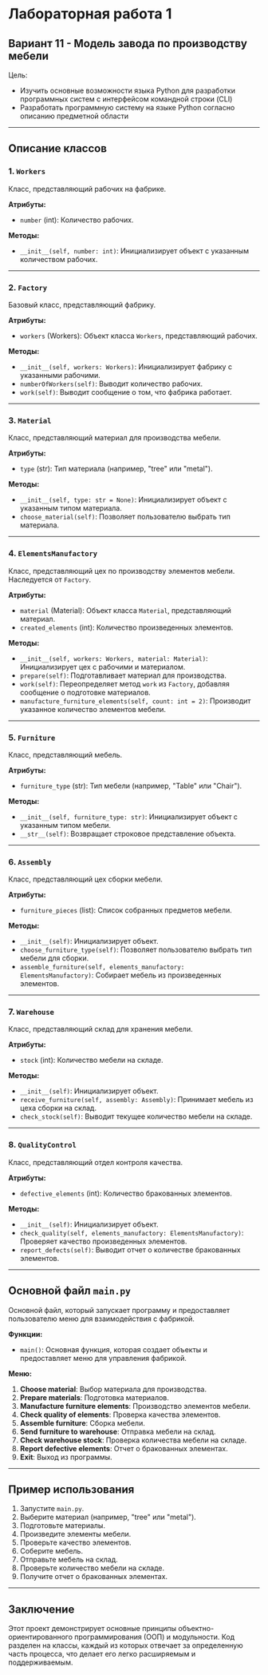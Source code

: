 # Лабораторная работа 1
## Вариант 11 - Модель завода по производству мебели 
Цель:

*  Изучить основные возможности языка Python для разработки программных систем с интерфейсом командной строки (CLI)
*  Разработать программную систему на языке Python согласно описанию предметной области

***

## Описание классов

### 1. `Workers`
Класс, представляющий рабочих на фабрике.

**Атрибуты:**
- `number` (int): Количество рабочих.

**Методы:**
- `__init__(self, number: int)`: Инициализирует объект с указанным количеством рабочих.

---

### 2. `Factory`
Базовый класс, представляющий фабрику.

**Атрибуты:**
- `workers` (Workers): Объект класса `Workers`, представляющий рабочих.

**Методы:**
- `__init__(self, workers: Workers)`: Инициализирует фабрику с указанными рабочими.
- `numberOfWorkers(self)`: Выводит количество рабочих.
- `work(self)`: Выводит сообщение о том, что фабрика работает.

---

### 3. `Material`
Класс, представляющий материал для производства мебели.

**Атрибуты:**
- `type` (str): Тип материала (например, "tree" или "metal").

**Методы:**
- `__init__(self, type: str = None)`: Инициализирует объект с указанным типом материала.
- `choose_material(self)`: Позволяет пользователю выбрать тип материала.

---

### 4. `ElementsManufactory`
Класс, представляющий цех по производству элементов мебели. Наследуется от `Factory`.

**Атрибуты:**
- `material` (Material): Объект класса `Material`, представляющий материал.
- `created_elements` (int): Количество произведенных элементов.

**Методы:**
- `__init__(self, workers: Workers, material: Material)`: Инициализирует цех с рабочими и материалом.
- `prepare(self)`: Подготавливает материал для производства.
- `work(self)`: Переопределяет метод `work` из `Factory`, добавляя сообщение о подготовке материалов.
- `manufacture_furniture_elements(self, count: int = 2)`: Производит указанное количество элементов мебели.

---

### 5. `Furniture`
Класс, представляющий мебель.

**Атрибуты:**
- `furniture_type` (str): Тип мебели (например, "Table" или "Chair").

**Методы:**
- `__init__(self, furniture_type: str)`: Инициализирует объект с указанным типом мебели.
- `__str__(self)`: Возвращает строковое представление объекта.

---

### 6. `Assembly`
Класс, представляющий цех сборки мебели.

**Атрибуты:**
- `furniture_pieces` (list): Список собранных предметов мебели.

**Методы:**
- `__init__(self)`: Инициализирует объект.
- `choose_furniture_type(self)`: Позволяет пользователю выбрать тип мебели для сборки.
- `assemble_furniture(self, elements_manufactory: ElementsManufactory)`: Собирает мебель из произведенных элементов.

---

### 7. `Warehouse`
Класс, представляющий склад для хранения мебели.

**Атрибуты:**
- `stock` (int): Количество мебели на складе.

**Методы:**
- `__init__(self)`: Инициализирует объект.
- `receive_furniture(self, assembly: Assembly)`: Принимает мебель из цеха сборки на склад.
- `check_stock(self)`: Выводит текущее количество мебели на складе.

---

### 8. `QualityControl`
Класс, представляющий отдел контроля качества.

**Атрибуты:**
- `defective_elements` (int): Количество бракованных элементов.

**Методы:**
- `__init__(self)`: Инициализирует объект.
- `check_quality(self, elements_manufactory: ElementsManufactory)`: Проверяет качество произведенных элементов.
- `report_defects(self)`: Выводит отчет о количестве бракованных элементов.

---

## Основной файл `main.py`

Основной файл, который запускает программу и предоставляет пользователю меню для взаимодействия с фабрикой.

**Функции:**
- `main()`: Основная функция, которая создает объекты и предоставляет меню для управления фабрикой.

**Меню:**
1. **Choose material**: Выбор материала для производства.
2. **Prepare materials**: Подготовка материалов.
3. **Manufacture furniture elements**: Производство элементов мебели.
4. **Check quality of elements**: Проверка качества элементов.
5. **Assemble furniture**: Сборка мебели.
6. **Send furniture to warehouse**: Отправка мебели на склад.
7. **Check warehouse stock**: Проверка количества мебели на складе.
8. **Report defective elements**: Отчет о бракованных элементах.
9. **Exit**: Выход из программы.

---

## Пример использования

1. Запустите `main.py`.
2. Выберите материал (например, "tree" или "metal").
3. Подготовьте материалы.
4. Произведите элементы мебели.
5. Проверьте качество элементов.
6. Соберите мебель.
7. Отправьте мебель на склад.
8. Проверьте количество мебели на складе.
9. Получите отчет о бракованных элементах.

---

## Заключение

Этот проект демонстрирует основные принципы объектно-ориентированного программирования (ООП) и модульности. Код разделен на классы, каждый из которых отвечает за определенную часть процесса, что делает его легко расширяемым и поддерживаемым.
